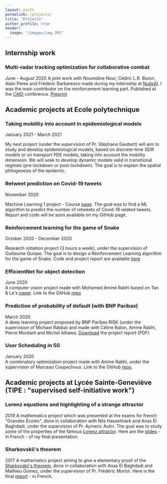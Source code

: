 ```yaml
---
layout: posts
permalink: /projects/
title: "Projects"
author_profile: true
header:
  image: "/images/img.JPG"
---
```


## Internship work

### Multi-radar tracking optimization for collaborative combat
June - August 2020
A joint work with Nouredine Nour, Cédric L.R. Buron, Alain Peres and Frédéric Barbaresco made during my internship at [NukkAI](http://nukk.ai). I was the main contributor on the reinforcement learning part. Published at the [CAID](https://en.european-cyber-week.eu/caid) conference. [Preprint](https://arxiv.org/abs/2010.11733)

## Academic projects at Ecole polytechnique

### Taking mobility into account in epidemiological models
January 2021 - March 2021

My next project (under the supervision of Pr. Stéphane Gaubert) will aim to study and develop epidemiological models, based on discrete-time SEIR models or on transport PDE models, taking into account the mobility dimension. We will seek to develop dynamic models valid in transitional regimes (pre-lockdown or post-lockdown). The goal is to explain the spatial philogenesis of the epidemic. 

### Retweet prediction on Covid-19 tweets
November 2020

Machine Learning 1 project - Course [page](https://moodle.polytechnique.fr/course/view.php?id=9331). 
The goal was to find a ML algorithm to predict the number of retweets of Covid-19 related tweets.
Report and code will be soon available on my GitHub page.

### Reinforcement learning for the game of Snake
October 2020 - December 2020

Research initiation project (3 hours a week), under the supervision of Guillaume Quispe.
The goal is to design a Reinforcement Learning algorithm for the game of Snake. 
Code and project report are available [here](https://github.com/redabelhaj/RLSnake)

### EfficientNet for object detection
June 2020  
A computer vision project made with Mohamed Amine Rabhi based on Tan & Le's [paper](https://arxiv.org/abs/1905.11946). Link to the GitHub [repo](https://github.com/redabelhaj/efficientnet)

### Prediction of probability of default (with BNP Paribas)
March 2020  
A deep learning project proposed by BNP Paribas RISK (under the supervision of Michael Rabba) and made with Céline Raton, Amine Rabhi, Pierre Mordant and Michel Alhawa. [Download](https://github.com/redabelhaj/redabelhaj.github.io/raw/master/Rapport_PSC_Anglais%20(1).pdf) the project report (PDF).  

### User Scheduling in 5G
January 2020  
A combinatory optimization project made with Amine Rabhi, under the supervision of Marceau Coupechoux. Link to the GitHub [repo](https://github.com/AmineRabhi/User-Scheduling-in-5G). 

## Academic projects at Lycée Sainte-Geneviève (TIPE : "supervised self-initiative work")

### Lorenz equations and highlighting of a strange attractor
2018
A mathematics project which was presented at the exams for french "Grandes Écoles", done in collaboration with Nils Hasselmark and Anas El Baghdadi, under the supervision of Pr. Aymeric Autin. The goal was to study some of the properties of the famous [Lorenz attractor](https://en.wikipedia.org/wiki/Lorenz_system). Here are the [slides](https://github.com/redabelhaj/redabelhaj.github.io/raw/master/slides_TIPE.pdf) - in French - of my final presentation.


### Sharkovskii's theorem
2017
A mathematics project aiming to give a elementary proof of the [Sharkovskii's theorem](https://en.wikipedia.org/wiki/Sharkovskii%27s_theorem), done in collaboration with Anas El Baghdadi and Mathieu Gomez, under the supervision of Pr. Frédéric Morlot. Here is the final [report](https://github.com/redabelhaj/redabelhaj.github.io/raw/master/rapport-tipe-sup.pdf) - in French. 

